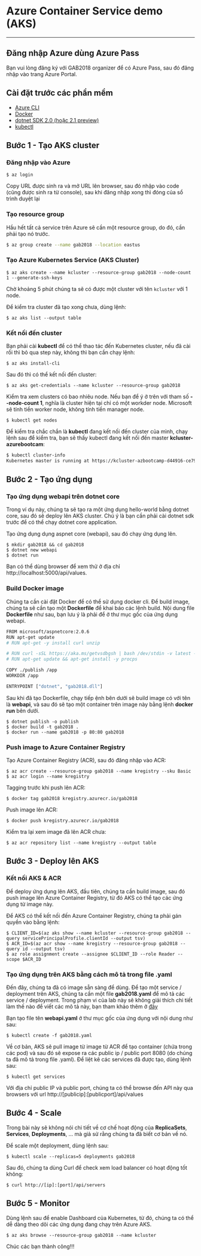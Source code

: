 # Azure Container Service demo (AKS)
---
## Đăng nhập Azure dùng Azure Pass
Bạn vui lòng đăng ký với GAB2018 organizer để có Azure Pass, sau đó đăng nhập vào trang Azure Portal.

## Cài đặt trước các phần mềm
- [Azure CLI](https://docs.microsoft.com/en-us/cli/azure/install-azure-cli?view=azure-cli-latest)
- [Docker](https://docs.docker.com/install/)
- [dotnet SDK 2.0 (hoặc 2.1 preview)](https://www.microsoft.com/net/download)
- [kubectl](https://kubernetes.io/docs/tasks/tools/install-kubectl/)

## Bước 1 - Tạo AKS cluster
### Đăng nhập vào Azure
```
$ az login
```
Copy URL được sinh ra và mở URL lên browser, sau đó nhập vào code (cũng được sinh ra từ console), sau khi đăng nhập xong thì đóng của sổ trình duyệt lại

### Tạo resource group
Hầu hết tất cả service trên Azure sẽ cần một resource group, do đó, cần phải tạo nó trước.
```bash
$ az group create --name gab2018 --location eastus
```

### Tạo Azure Kubernetes Service (AKS Cluster)
```
$ az aks create --name kcluster --resource-group gab2018 --node-count 1 --generate-ssh-keys
```

Chờ khoảng 5 phút chúng ta sẽ có được một cluster với tên ```kcluster``` với 1 node.

Để kiểm tra cluster đã tạo xong chưa, dùng lệnh:

```
$ az aks list --output table
```

### Kết nối đến cluster
Bạn phải cài **kubectl** để có thể thao tác đến Kubernetes cluster, nếu đã cài rồi thì bỏ qua step này, không thì bạn cần chạy lệnh:

```
$ az aks install-cli
```
Sau đó thì có thể kết nối đến cluster:

```
$ az aks get-credentials --name kcluster --resource-group gab2018
```

Kiểm tra xem clusters có bao nhiêu node. Nếu bạn để ý ở trên với tham số **--node-count 1**, nghĩa là cluster hiện tại chỉ có một workder node. Microsoft sẽ tính tiền worker node, không tính tiền manager node.

```
$ kubectl get nodes
```

Để kiểm tra chắc chắn là **kubectl** đang kết nối đến cluster của mình, chạy lệnh sau để kiểm tra, bạn sẽ thấy kubectl đang kết nối đến master **kcluster-azurebootcam**:
```bash
$ kubectl cluster-info
Kubernetes master is running at https://kcluster-azbootcamp-d44916-ce790490.hcp.eastus.azmk8s.io:443
```

## Bước 2 - Tạo ứng dụng

### Tạo ứng dụng webapi trên dotnet core
Trong ví dụ này, chúng ta sẽ tạo ra một ứng dụng hello-world bằng dotnet core, sau đó sẽ deploy lên AKS cluster. Chú ý là bạn cần phải cài dotnet sdk trước để có thể chạy dotnet core application.
 
Tạo ứng dụng dụng aspnet core (webapi), sau đó chạy ứng dụng lên.
```
$ mkdir gab2018 && cd gab2018
$ dotnet new webapi
$ dotnet run
```

Bạn có thể dùng browser để xem thử ở địa chỉ http://localhost:5000/api/values.

### Build Docker image
Chúng ta cần cài đặt Docker để có thể sử dụng docker cli. Để build image, chúng ta sẽ cần tạo một **Dockerfile** để khai báo các lệnh build. 
Nội dung file **Dockerfile** như sau, bạn lưu ý là phải để ở thư mục gốc của ứng dụng webapi.

```bash
FROM microsoft/aspnetcore:2.0.6
RUN apt-get update
# RUN apt-get -y install curl unzip

# RUN curl -sSL https://aka.ms/getvsdbgsh | bash /dev/stdin -v latest -l ~/vsdbg
# RUN apt-get update && apt-get install -y procps

COPY ./publish /app
WORKDIR /app

ENTRYPOINT ["dotnet", "gab2018.dll"]

```

Sau khi đã tạo Dockerfile, chạy tiếp ệnh bên dưới sẽ build image có với tên là **webapi**, và sau đó sẽ tạo một container trên image này bằng lệnh **docker run** bên dưới.

```
$ dotnet publish -o publish
$ docker build -t gab2018 .
$ docker run --name gab2018 -p 80:80 gab2018
```

### Push image to Azure Container Registry
Tạo Azure Container Registry (ACR), sau đó đăng nhập vào ACR:
```
$ az acr create --resource-group gab2018 --name kregistry --sku Basic
$ az acr login --name kregistry
```
Tagging trước khi push lên ACR:
```
$ docker tag gab2018 kregistry.azurecr.io/gab2018
```
Push image lên ACR:
```
$ docker push kregistry.azurecr.io/gab2018
```

Kiểm tra lại xem image đã lên ACR chưa:
```
$ az acr repository list --name kregistry --output table
```

## Bước 3 - Deploy lên AKS

### Kết nối AKS & ACR
Để deploy ứng dụng lên AKS, đầu tiên, chúng ta cần build image, sau đó push image lên Azure Container Registry, từ đó AKS có thể tạo các ứng dụng từ image này.

Để AKS có thể kết nối đến Azure Container Registry, chúng ta phải gán quyền vào bằng lệnh:
```
$ CLIENT_ID=$(az aks show --name kcluster --resource-group gab2018 --query servicePrincipalProfile.clientId --output tsv)
$ ACR_ID=$(az acr show --name kregistry --resource-group gab2018 --query id --output tsv)
$ az role assignment create --assignee $CLIENT_ID --role Reader --scope $ACR_ID
```

### Tạo ứng dụng trên AKS bằng cách mô tả trong file .yaml
Đến đây, chúng ta đã có image sẵn sàng để dùng. Để tạo một service / deployment trên AKS, chúng ta cần một file **gab2018.yaml** để mô tả các service / deployment. Trong phạm vi của lab này sẽ không giải thích chi tiết làm thế nào để viết các mô tả này, bạn tham khảo thêm ở [đây](https://kubernetes.io/docs/tutorials/)

Bạn tạo file tên **webapi.yaml** ở thư mục gốc của ứng dụng với nội dung như sau:
```
$ kubectl create -f gab2018.yaml
```
Về cơ bản, AKS sẽ pull image từ image từ ACR để tạo container (chứa trong các pod) và sau đó sẽ expose ra các public ip / public port 8080 (do chúng ta đã mô tả trong file .yaml). Để liệt kê các services đã được tạo, dùng lệnh sau:

```
$ kubectl get services
```

Với địa chỉ public IP và public port, chúng ta có thể browse đến API này qua browsers với url http://[publicip]:[publicport]/api/values

## Bước 4 - Scale
Trong bài này sẽ không nói chi tiết về cơ chế hoạt động của **ReplicaSets**, **Services**, **Deployments**, ... mà giả sử rằng chúng ta đã biết cơ bản về nó.

Để scale một deployment, dùng lệnh sau:

```
$ kubectl scale --replicas=5 deployments gab2018
```

Sau đó, chúng ta dùng Curl để check xem load balancer có hoạt động tốt không:

```
$ curl http://[ip]:[port]/api/servers
```

## Bước 5 - Monitor
Dùng lệnh sau để enable Dashboard của Kubernetes, từ đó, chúng ta có thể dễ dàng theo dõi các ứng dụng đang chạy trên Azure AKS.

```
$ az aks browse --resource-group gab2018 --name kcluster
```

Chúc các bạn thành công!!!
